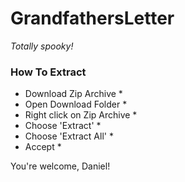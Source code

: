 # GrandfathersLetter
*Totally spooky!*


### How To Extract ###
* Download Zip Archive *
* Open Download Folder *
* Right click on Zip Archive *
* Choose 'Extract' *
* Choose 'Extract All' *
* Accept *

You're welcome, Daniel!
